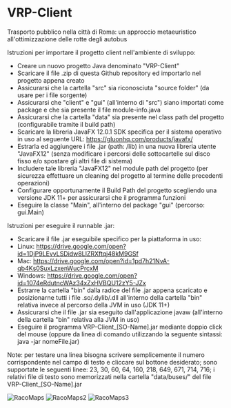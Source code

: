 # VRP-Client
Trasporto pubblico nella città di Roma: un approccio metaeuristico all'ottimizzazione delle rotte degli autobus

Istruzioni per importare il progetto client nell'ambiente di sviluppo:

- Creare un nuovo progetto Java denominato "VRP-Client"
- Scaricare il file .zip di questa Github repository ed importarlo nel progetto appena creato
- Assicurarsi che la cartella "src" sia riconosciuta "source folder" (da usare per i file sorgente)
- Assicurarsi che "client" e "gui" (all'interno di "src") siano importati come package e che sia presente il file module-info.java
- Assicurarsi che la cartella "data" sia presente nel class path del progetto (configurabile tramite il build path)
- Scaricare la libreria JavaFX 12.0.1 SDK specifica per il sistema operativo in uso al seguente URL: https://gluonhq.com/products/javafx/ 
- Estrarla ed aggiungere i file .jar (path: /lib) in una nuova libreria utente "JavaFX12" (senza modificare i percorsi delle sottocartelle sul disco fisso e/o spostare gli altri file di sistema)
- Includere tale libreria "JavaFX12" nel module path del progetto (per sicurezza effettuare un cleaning del progetto al termine delle precedenti operazioni)
- Configurare opportunamente il Build Path del progetto scegliendo una versione JDK 11+ per assicurarsi che il programma funzioni
- Eseguire la classe "Main", all'interno del package "gui" (percorso: gui.Main)

Istruzioni per eseguire il runnable .jar:

- Scaricare il file .jar eseguibile specifico per la piattaforma in uso:
- Linux: https://drive.google.com/open?id=1DjP9LEvvLSDidw8LIZRXftqj48kM9GSf
- Mac: https://drive.google.com/open?id=1pd7h21NvA-qb4Ks0SuxLzxenWucPrcxM
- Windows: https://drive.google.com/open?id=1074eRdutncWAz34xZxHVBQU12zY5-JZx
- Estrarre la cartella "bin" dalla radice del file .jar appena scaricato e posizionarne tutti i file .so/.dylib/.dll all'interno della cartella "bin" relativa invece al percorso della JVM in uso (JDK 11+)
- Assicurarsi che il file .jar sia eseguito dall'applicazione javaw (all'interno della cartella "bin" relativa alla JVM in uso)
- Eseguire il programma VRP-Client_[SO-Name].jar mediante doppio click del mouse (oppure da linea di comando utilizzando la seguente sintassi: java -jar nomeFile.jar)

Note: per testare una linea bisogna scrivere semplicemente il numero corrispondente nel campo di testo e cliccare sul bottone desiderato; sono supportate le seguenti linee: 23, 30, 60, 64, 160, 218, 649, 671, 714, 716; i relativi file di testo sono memorizzati nella cartella "data/buses/" del file VRP-Client_[SO-Name].jar

![RacoMaps](https://user-images.githubusercontent.com/51203516/59979503-0aa4c580-95e9-11e9-8f5b-6c8d758366b7.png)
![RacoMaps2](https://user-images.githubusercontent.com/51203516/59979685-07123e00-95eb-11e9-90ca-00b2c713d4a8.png)
![RacoMaps3](https://user-images.githubusercontent.com/51203516/59979687-0f6a7900-95eb-11e9-8b20-07da58642004.png)
